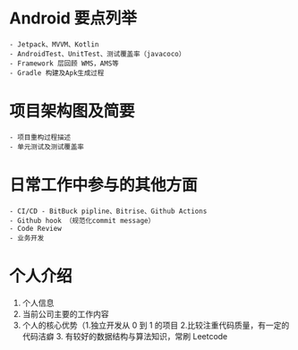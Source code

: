 # Android 要点列举

    - Jetpack、MVVM、Kotlin
    - AndroidTest、UnitTest、测试覆盖率（javacoco）
    - Framework 层回顾 WMS，AMS等
    - Gradle 构建及Apk生成过程

# 项目架构图及简要

    - 项目重构过程描述
    - 单元测试及测试覆盖率

# 日常工作中参与的其他方面

    - CI/CD - BitBuck pipline、Bitrise、Github Actions
    - Github hook （规范化commit message）
    - Code Review
    - 业务开发

# 个人介绍

1. 个人信息
2. 当前公司主要的工作内容
3. 个人的核心优势（1.独立开发从 0 到 1 的项目 2.比较注重代码质量，有一定的代码洁癖 3. 有较好的数据结构与算法知识，常刷 Leetcode
